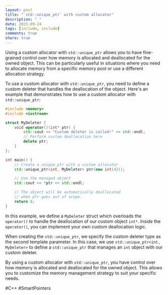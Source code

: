 ```yaml
---
layout: post
title: "`std::unique_ptr` with custom allocator"
description: " "
date: 2023-09-24
tags: [include, include]
comments: true
share: true
---
```


Using a custom allocator with `std::unique_ptr` allows you to have fine-grained control over how memory is allocated and deallocated for the owned object. This can be particularly useful in situations where you need to allocate memory from a specific memory pool or use a different allocation strategy.

To use a custom allocator with `std::unique_ptr`, you need to define a custom deleter that handles the deallocation of the object. Here's an example that demonstrates how to use a custom allocator with `std::unique_ptr`:

```cpp
#include <memory>
#include <iostream>

struct MyDeleter {
    void operator()(int* ptr) {
        std::cout << "Custom deleter is called!" << std::endl;
        // Perform custom deallocation here
        delete ptr;
    }
};

int main() {
    // Create a unique_ptr with a custom allocator
    std::unique_ptr<int, MyDeleter> ptr(new int(42));

    // Use the managed object
    std::cout << *ptr << std::endl;

    // The object will be automatically deallocated
    // when ptr goes out of scope.
    return 0;
}
```

In this example, we define a `MyDeleter` struct which overloads the `operator()` to handle the deallocation of our custom object `int*`. Inside the `operator()`, you can implement your own custom deallocation logic.

When creating the `std::unique_ptr`, we specify the custom deleter type as the second template parameter. In this case, we use `std::unique_ptr<int, MyDeleter>` to define a `std::unique_ptr` that manages an `int` object with our custom deleter.

By using a custom allocator with `std::unique_ptr`, you have control over how memory is allocated and deallocated for the owned object. This allows you to customize the memory management strategy to suit your specific needs.

#C++ #SmartPointers